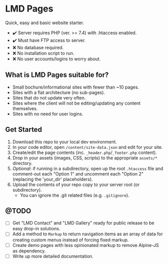 # LMD Pages

Quick, easy and basic website starter.

- ✔️ Server requires PHP (ver. >= 7.4) with .htaccess enabled.
- ✔️ Must have FTP access to server.
- ❌ No database required.
- ❌ No installation script to run.
- ❌ No user accounts/logins to worry about.

## What is LMD Pages suitable for?

- Small bochure/informational sites with fewer than ~10 pages.
- Sites with a flat architecture (no sub-pages).
- Sites that do not update very often.
- Sites where the client will not be editing/updating any content themselves.
- Sites with no need for user logins.

## Get Started

1. Download this repo to your local dev environment.
2. In your code editor, open `/content/site-data.json` and edit for your site.
3. Create/edit the page contents (inc. `_header.php`/`_footer.php` content).
4. Drop in your assets (images, CSS, scripts) to the appropriate `assets/*` directory.
5. *Optional*: if running in a subdirectory, open up the root `.htaccess` file and comment-out each "Option 1" and uncomment each "Option 2" (replacing the 'your_dir' placeholders).
6. Upload the contents of your repo copy to your server root (or subdirectory).
	- You can ignore the .git related files (e.g. `.gitignore`).

## @TODO

- [ ] Get "LMD Contact" and "LMD Gallery" ready for public release to be easy drop-in solutions.
- [ ] Add a method to `Markup` to return navigation items as an array of data for creating custom menus instead of forcing fixed markup.
- [ ] Create demo pages with less opinionated markup to remove Alpine-JS as dependency.
- [ ] Write up more detailed documentation.
